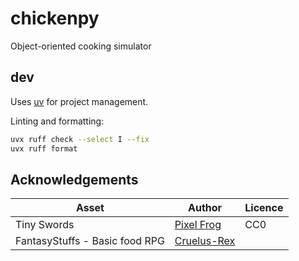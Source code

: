 # chickenpy
Object-oriented cooking simulator  

## dev  

Uses [uv](https://docs.astral.sh/uv/) for project management.  

Linting and formatting:  

```bash
uvx ruff check --select I --fix
uvx ruff format
```

## Acknowledgements  

| Asset                          | Author                                          | Licence |
| ------------------------------ | ----------------------------------------------- | ------- |
| Tiny Swords                    | [Pixel Frog](https://pixelfrog-assets.itch.io/) | CC0     |
| FantasyStuffs - Basic food RPG | [Cruelus-Rex](https://cruelus-rex.itch.io/)     |         |
